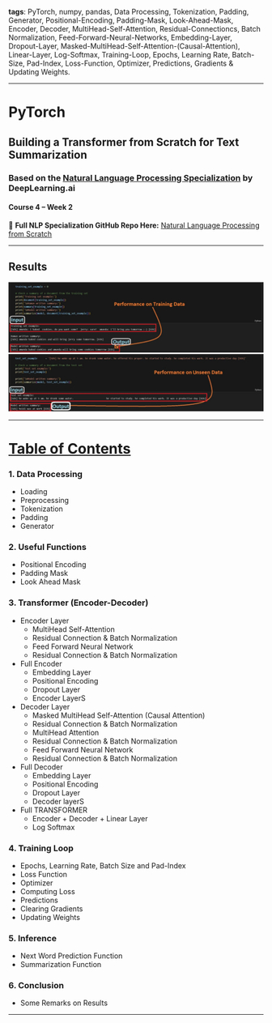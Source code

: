 **tags**: PyTorch, numpy, pandas, Data Processing, Tokenization, Padding, Generator, Positional-Encoding, Padding-Mask, Look-Ahead-Mask, Encoder, Decoder, MultiHead-Self-Attention, Residual-Connectioncs, Batch Normalization, Feed-Forward-Neural-Networks, Embedding-Layer, Dropout-Layer, Masked-MultiHead-Self-Attention-(Causal-Attention), Linear-Layer, Log-Softmax, Training-Loop, Epochs, Learning Rate, Batch-Size, Pad-Index, Loss-Function, Optimizer, Predictions, Gradients & Updating Weights.




---
# PyTorch
## Building a Transformer from Scratch for Text Summarization  
### Based on the [Natural Language Processing Specialization](https://www.deeplearning.ai/courses/natural-language-processing-specialization/) by DeepLearning.ai
#### Course 4 – Week 2  

📘 **Full NLP Specialization GitHub Repo Here:** [Natural Language Processing from Scratch](https://github.com/AnsImran/natural_language_processing_from_scratch) 

---
## Results
<img src="images/results.JPG" alt="1" width="1000"/>
<img src="images/results2.JPG" alt="2" width="1000"/>

---
# [Table of Contents](https://github.com/AnsImran/Transformer_from_Scratch_for_Text_Summarization/blob/master/Transformer_from_Scratch_for_Text_Summarization_(PyTorch_Implementation).ipynb)

### 1. Data Processing
- Loading
- Preprocessing
- Tokenization
- Padding
- Generator

### 2. Useful Functions
- Positional Encoding
- Padding Mask
- Look Ahead Mask

### 3. Transformer (Encoder-Decoder)
- Encoder Layer
  - MultiHead Self-Attention
  - Residual Connection & Batch Normalization
  - Feed Forward Neural Network
  - Residual Connection & Batch Normalization
- Full Encoder
  - Embedding Layer
  - Positional Encoding
  - Dropout Layer
  - Encoder LayerS
- Decoder Layer
  - Masked MultiHead Self-Attention (Causal Attention)
  - Residual Connection & Batch Normalization
  - MultiHead Attention
  - Residual Connection & Batch Normalization
  - Feed Forward Neural Network
  - Residual Connection & Batch Normalization
- Full Decoder
  - Embedding Layer
  - Positional Encoding
  - Dropout Layer
  - Decoder layerS
- Full TRANSFORMER
  - Encoder + Decoder + Linear Layer
  - Log Softmax
### 4. Training Loop
- Epochs, Learning Rate, Batch Size and Pad-Index
- Loss Function
- Optimizer
- Computing Loss
- Predictions
- Clearing Gradients
- Updating Weights
### 5. Inference
- Next Word Prediction Function
- Summarization Function
### 6. Conclusion
- Some Remarks on Results
---

